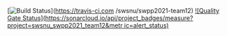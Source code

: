 [![Build
Status](https://travis-ci.com/swsnu/swpp2021-team12.svg?branch=main)](https://travis-ci.com
/swsnu/swpp2021-team12)
[![Quality Gate
Status](https://sonarcloud.io/api/project_badges/measure?project=swsnu_swpp2021_team12&metr
ic=alert_status)](https://sonarcloud.io/dashboard?id=swsnu_swpp2021_team12)
